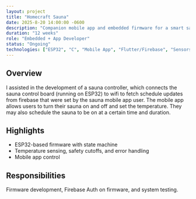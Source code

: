 ```yaml
---
layout: project
title: "Homecraft Sauna"
date: 2025-8-20 14:00:00 -0600
description: "Companion mobile app and embedded firmware for a smart sauna controller."
duration: "12 weeks"
role: "Embedded + App Developer"
status: "Ongoing"
technologies: ["ESP32", "C", "Mobile App", "Flutter/Firebase", "Sensors"]
---
```


## Overview

I assisted in the development of a sauna controller, which connects the sauna control board (running on ESP32) to wifi to fetch schedule updates from firebase that were set by the sauna mobile app user. The mobile app allows users to turn their sauna on and off and set the temperature. They may also schedule the sauna to be on at a certain time and duration.

## Highlights

- ESP32-based firmware with state machine
- Temperature sensing, safety cutoffs, and error handling
- Mobile app control

## Responsibilities

Firmware development, Firebase Auth on firmware, and system testing.


